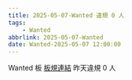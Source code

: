 ```yaml
---
title: 2025-05-07-Wanted 違規 0 人
tags:
    - Wanted
abbrlink: 2025-05-07-Wanted
date: Wanted-2025-05-07 12:00:00
---
```

Wanted 板 [板規連結](https://www.ptt.cc/bbs/Wanted/M.1608829773.A.D3B.html)
昨天違規 0 人
